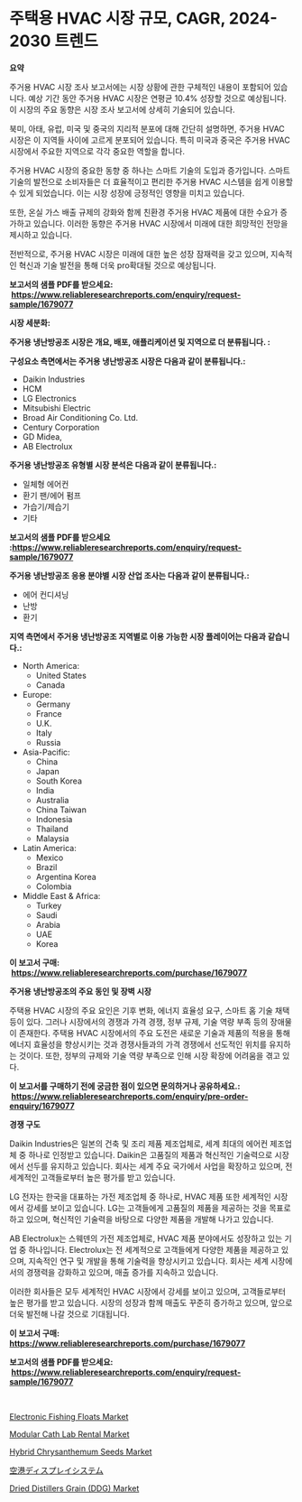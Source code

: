 <p><h1>주택용 HVAC 시장 규모, CAGR, 2024-2030 트렌드</h1></p><p><strong>요약</strong></p>
<p><p>주거용 HVAC 시장 조사 보고서에는 시장 상황에 관한 구체적인 내용이 포함되어 있습니다. 예상 기간 동안 주거용 HVAC 시장은 연평균 10.4% 성장할 것으로 예상됩니다. 이 시장의 주요 동향은 시장 조사 보고서에 상세히 기술되어 있습니다.</p><p>북미, 아태, 유럽, 미국 및 중국의 지리적 분포에 대해 간단히 설명하면, 주거용 HVAC 시장은 이 지역들 사이에 고르게 분포되어 있습니다. 특히 미국과 중국은 주거용 HVAC 시장에서 주요한 지역으로 각각 중요한 역할을 합니다.</p><p>주거용 HVAC 시장의 중요한 동향 중 하나는 스마트 기술의 도입과 증가입니다. 스마트 기술의 발전으로 소비자들은 더 효율적이고 편리한 주거용 HVAC 시스템을 쉽게 이용할 수 있게 되었습니다. 이는 시장 성장에 긍정적인 영향을 미치고 있습니다.</p><p>또한, 온실 가스 배출 규제의 강화와 함께 친환경 주거용 HVAC 제품에 대한 수요가 증가하고 있습니다. 이러한 동향은 주거용 HVAC 시장에서 미래에 대한 희망적인 전망을 제시하고 있습니다.</p><p>전반적으로, 주거용 HVAC 시장은 미래에 대한 높은 성장 잠재력을 갖고 있으며, 지속적인 혁신과 기술 발전을 통해 더욱 pro확대될 것으로 예상됩니다.</p></p>
<p><strong>보고서의 샘플 PDF를 받으세요: &nbsp;<a href="https://www.reliableresearchreports.com/enquiry/request-sample/1679077">https://www.reliableresearchreports.com/enquiry/request-sample/1679077</a></strong></p>
<p><strong>시장 세분화:</strong></p>
<p><strong> 주거용 냉난방공조 시장은 개요, 배포, 애플리케이션 및 지역으로 더 분류됩니다. :</strong></p>
<p><strong>구성요소 측면에서는 주거용 냉난방공조 시장은 다음과 같이 분류됩니다.:</strong></p>
<p><ul><li>Daikin Industries</li><li>HCM</li><li>LG Electronics</li><li>Mitsubishi Electric</li><li>Broad Air Conditioning Co. Ltd.</li><li>Century Corporation</li><li>GD Midea,</li><li>AB Electrolux</li></ul></p>
<p><strong> 주거용 냉난방공조 유형별 시장 분석은 다음과 같이 분류됩니다.:</strong></p>
<p><ul><li>일체형 에어컨</li><li>환기 팬/에어 펌프</li><li>가습기/제습기</li><li>기타</li></ul></p>
<p><strong>보고서의 샘플 PDF를 받으세요 :<a href="https://www.reliableresearchreports.com/enquiry/request-sample/1679077">https://www.reliableresearchreports.com/enquiry/request-sample/1679077</a></strong></p>
<p><strong> 주거용 냉난방공조 응용 분야별 시장 산업 조사는 다음과 같이 분류됩니다.:</strong></p>
<p><ul><li>에어 컨디셔닝</li><li>난방</li><li>환기</li></ul></p>
<p><strong>지역 측면에서 주거용 냉난방공조 지역별로 이용 가능한 시장 플레이어는 다음과 같습니다.:</strong></p>
<p><ul>
    <li>
        North America:
        <ul>
            <li>United States</li>
            <li>Canada</li>
        </ul>
    </li>
    <li>
        Europe:
        <ul>
            <li>Germany</li>
            <li>France</li>
            <li>U.K.</li>
            <li>Italy</li>
            <li>Russia</li>
        </ul>
    </li>
    <li>
        Asia-Pacific:
        <ul>
            <li>China</li>
            <li>Japan</li>
            <li>South Korea</li>
            <li>India</li>
            <li>Australia</li>
            <li>China Taiwan</li>
            <li>Indonesia</li>
            <li>Thailand</li>
            <li>Malaysia</li>
        </ul>
    </li>
    <li>
        Latin America:
        <ul>
            <li>Mexico</li>
            <li>Brazil</li>
            <li>Argentina Korea</li>
            <li>Colombia</li>
        </ul>
    </li>
    <li>
        Middle East & Africa:
        <ul>
            <li>Turkey</li>
            <li>Saudi</li>
            <li>Arabia</li>
            <li>UAE</li>
            <li>Korea</li>
        </ul>
    </li>
    </ul></p>
<p><strong>이 보고서 구매: &nbsp;<a href="https://www.reliableresearchreports.com/purchase/1679077">https://www.reliableresearchreports.com/purchase/1679077</a></strong></p>
<p><strong>주거용 냉난방공조의 주요 동인 및 장벽 시장</strong></p>
<p><p>주택용 HVAC 시장의 주요 요인은 기후 변화, 에너지 효율성 요구, 스마트 홈 기술 채택 등이 있다. 그러나 시장에서의 경쟁과 가격 경쟁, 정부 규제, 기술 역량 부족 등의 장애물이 존재한다. 주택용 HVAC 시장에서의 주요 도전은 새로운 기술과 제품의 적용을 통해 에너지 효율성을 향상시키는 것과 경쟁사들과의 가격 경쟁에서 선도적인 위치를 유지하는 것이다. 또한, 정부의 규제와 기술 역량 부족으로 인해 시장 확장에 어려움을 겪고 있다.</p></p>
<p><strong>이 보고서를 구매하기 전에 궁금한 점이 있으면 문의하거나 공유하세요.: &nbsp;<a href="https://www.reliableresearchreports.com/enquiry/pre-order-enquiry/1679077">https://www.reliableresearchreports.com/enquiry/pre-order-enquiry/1679077</a></strong></p>
<p><strong>경쟁 구도</strong></p>
<p><p>Daikin Industries은 일본의 건축 및 조리 제품 제조업체로, 세계 최대의 에어컨 제조업체 중 하나로 인정받고 있습니다. Daikin은 고품질의 제품과 혁신적인 기술력으로 시장에서 선두를 유지하고 있습니다. 회사는 세계 주요 국가에서 사업을 확장하고 있으며, 전 세계적인 고객들로부터 높은 평가를 받고 있습니다.</p><p>LG 전자는 한국을 대표하는 가전 제조업체 중 하나로, HVAC 제품 또한 세계적인 시장에서 강세를 보이고 있습니다. LG는 고객들에게 고품질의 제품을 제공하는 것을 목표로 하고 있으며, 혁신적인 기술력을 바탕으로 다양한 제품을 개발해 나가고 있습니다.</p><p>AB Electrolux는 스웨덴의 가전 제조업체로, HVAC 제품 분야에서도 성장하고 있는 기업 중 하나입니다. Electrolux는 전 세계적으로 고객들에게 다양한 제품을 제공하고 있으며, 지속적인 연구 및 개발을 통해 기술력을 향상시키고 있습니다. 회사는 세계 시장에서의 경쟁력을 강화하고 있으며, 매출 증가를 지속하고 있습니다.</p><p>이러한 회사들은 모두 세계적인 HVAC 시장에서 강세를 보이고 있으며, 고객들로부터 높은 평가를 받고 있습니다. 시장의 성장과 함께 매출도 꾸준히 증가하고 있으며, 앞으로 더욱 발전해 나갈 것으로 기대됩니다.</p></p>
<p><strong>이 보고서 구매: &nbsp; <a href="https://www.reliableresearchreports.com/purchase/1679077">https://www.reliableresearchreports.com/purchase/1679077</a></strong></p>
<p><strong>보고서의 샘플 PDF를 받으세요: &nbsp;<a href="https://www.reliableresearchreports.com/enquiry/request-sample/1679077">https://www.reliableresearchreports.com/enquiry/request-sample/1679077</a></strong><strong></strong></p>
<p>&nbsp;</p>
<p><p><a href="https://view.publitas.com/reportprime-1/electronic-fishing-floats-market-furnish-information-about-market-size-market-share-market-dynamics-and-projections-spanning-from-2024-to-2031/">Electronic Fishing Floats Market</a></p><p><a href="https://issuu.com/reportprime-2/docs/modular-cath-lab-rental-market-size-2030.pptx">Modular Cath Lab Rental Market</a></p><p><a href="https://view.publitas.com/reportprime-1/hybrid-chrysanthemum-seeds-market-analysis-and-market-size-global-industry-overview-market-segmentation-and-forecast-2024-to-2031/">Hybrid Chrysanthemum Seeds Market</a></p><p><a href="https://github.com/nxboeu02965442/Market-Research-Report-List-1/blob/main/6792401186127.md">空港ディスプレイシステム</a></p><p><a href="https://five-trouble-98a.notion.site/Dried-Distillers-Grain-DDG-Market-Offers-Provide-Insightful-Data-for-the-Time-Period-from-2024-to--27ccb644c0a545bda7396e0d24ee2e76">Dried Distillers Grain (DDG) Market</a></p></p>